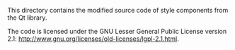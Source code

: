 This directory contains the modified source code of style components from the Qt library.

The code is licensed under the GNU Lesser General Public License version 2.1:
http://www.gnu.org/licenses/old-licenses/lgpl-2.1.html.
